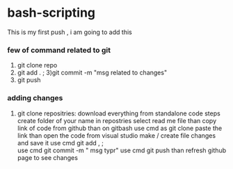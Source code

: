 # bash-scripting
This is my first push , i am going to add this

### few of command related to git

1) git clone repo
2) git add . ;
3)git commit -m "msg related to changes"
4) git push
### adding changes
1) git clone repositries: download everything from standalone code
steps
 create folder of your name in repostries
 select read me file
 than copy link of code from github
 than on gitbash use cmd as git clone paste the link 
 than open the code from visual studio 
 make / create file changes and save it
 use cmd  git add , ;  
 use cmd git commit -m " msg typr"
 use cmd git push
 than refresh github page to see changes 
